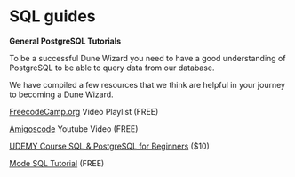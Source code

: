 # SQL guides

**General PostgreSQL Tutorials**

To be a successful Dune Wizard you need to have a good understanding of PostgreSQL to be able to query data from our database.

We have compiled a few resources that we think are helpful in your journey to becoming a Dune Wizard.

[FreecodeCamp.org](https://www.youtube.com/watch?v=qw--VYLpxG4) Video Playlist (FREE)

[Amigoscode](https://www.youtube.com/watch?v=5hzZtqCNQKk) Youtube Video (FREE)

[UDEMY Course SQL & PostgreSQL for Beginners](https://www.udemy.com/course/sql-and-postgresql-for-beginners/?ranMID=39197\&ranEAID=JVFxdTr9V80\&ranSiteID=JVFxdTr9V80-nnMsdWXzWeu9lqxtbEa72g\&LSNPUBID=JVFxdTr9V80) ($10)

[Mode SQL Tutorial](https://mode.com/sql-tutorial/) (FREE)

